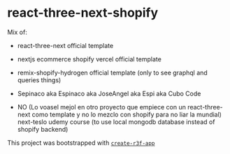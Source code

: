# react-three-next-shopify

Mix of:

- react-three-next official template
- nextjs ecommerce shopify vercel official template
- remix-shopify-hydrogen official template (only to see graphql and queries things)
- Sepinaco aka Espinaco aka JoseAngel aka Espi aka Cubo Code

- NO (Lo voasel mejol en otro proyecto que empiece con un react-three-next como template y no lo mezclo con shopify para no liar la mundial) next-teslo udemy course (to use local mongodb database instead of shopify backend)

This project was bootstrapped with [`create-r3f-app`](https://github.com/utsuboco/create-r3f-app)
